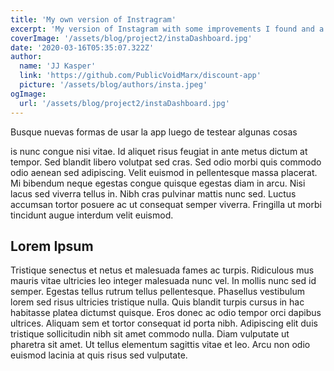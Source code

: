 ```yaml
---
title: 'My own version of Instragram'
excerpt: 'My version of Instagram with some improvements I found and a change in the interface, focused more on sharing.'
coverImage: '/assets/blog/project2/instaDashboard.jpg'
date: '2020-03-16T05:35:07.322Z'
author:
  name: 'JJ Kasper'
  link: 'https://github.com/PublicVoidMarx/discount-app'
  picture: '/assets/blog/authors/insta.jpeg'
ogImage:
  url: '/assets/blog/project2/instaDashboard.jpg'
---
```


Busque nuevas formas de usar la app luego de testear algunas cosas

is nunc congue nisi vitae. Id aliquet risus feugiat in ante metus dictum at tempor. Sed blandit libero volutpat sed cras. Sed odio morbi quis commodo odio aenean sed adipiscing. Velit euismod in pellentesque massa placerat. Mi bibendum neque egestas congue quisque egestas diam in arcu. Nisi lacus sed viverra tellus in. Nibh cras pulvinar mattis nunc sed. Luctus accumsan tortor posuere ac ut consequat semper viverra. Fringilla ut morbi tincidunt augue interdum velit euismod.

## Lorem Ipsum

Tristique senectus et netus et malesuada fames ac turpis. Ridiculous mus mauris vitae ultricies leo integer malesuada nunc vel. In mollis nunc sed id semper. Egestas tellus rutrum tellus pellentesque. Phasellus vestibulum lorem sed risus ultricies tristique nulla. Quis blandit turpis cursus in hac habitasse platea dictumst quisque. Eros donec ac odio tempor orci dapibus ultrices. Aliquam sem et tortor consequat id porta nibh. Adipiscing elit duis tristique sollicitudin nibh sit amet commodo nulla. Diam vulputate ut pharetra sit amet. Ut tellus elementum sagittis vitae et leo. Arcu non odio euismod lacinia at quis risus sed vulputate.
